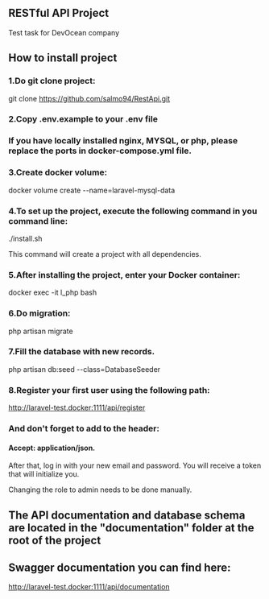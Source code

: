 
## RESTful API Project
Test  task for DevOcean company



## How to install project


### 1.Do git clone project:
git clone https://github.com/salmo94/RestApi.git

### 2.Copy .env.example to your .env file

### If you have locally installed nginx, MYSQL, or php, please replace the ports in docker-compose.yml file.

### 3.Create docker volume:

docker volume create --name=laravel-mysql-data

### 4.To set up the project, execute the following command in you command line:
./install.sh

This command will create a project with all dependencies. 

### 5.After installing the project, enter your Docker container:
docker exec -it l_php bash

### 6.Do migration:
php artisan migrate

### 7.Fill the database with new records.
 php artisan db:seed --class=DatabaseSeeder


### 8.Register your first user using the following path:
http://laravel-test.docker:1111/api/register
### And don't forget to add to the header: 
#### Accept: application/json.

After that, log in with your new email and password.
You will receive a token that will initialize you.

Changing the role to admin needs to be done manually.

## The API documentation and database schema are located in the "documentation" folder at the root of the project
##  Swagger documentation you can find here:
http://laravel-test.docker:1111/api/documentation
